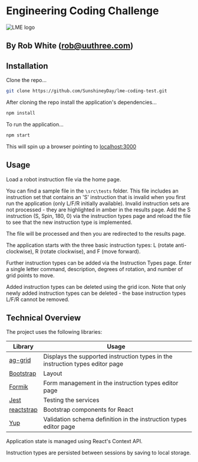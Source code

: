 # Engineering Coding Challenge

![LME logo](src/images/London_Metal_Exchange_logo.svg)

## By Rob White ([rob@uuthree.com](mailto:rob@uuthree.com))

## Installation

Clone the repo...
```sh
git clone https://github.com/SunshineyDay/lme-coding-test.git
```

After cloning the repo install the application's dependencies...

```sh
npm install
```

To run the application...

```sh
npm start
```

This will spin up a browser pointing to [localhost:3000](http://localhost:3000)

## Usage

Load a robot instruction file via the home page.

You can find a sample file in the `\src\tests` folder. This file includes an instruction set that contains an 'S' instruction
that is invalid when you first run the application (only L/F/R initially available). Invalid instruction sets are not processed - they are highlighted in amber in the results page. Add the S instruction (S, Spin, 180, 0) via the instruction types page and reload the file to see that the new
instruction type is implemented.

The file will be processed and then you are redirected to the results page.

The application starts with the three basic instruction types: L (rotate anti-clockwise), R (rotate clockwise), and F (move forward).

Further instruction types can be added via the Instruction Types page. Enter a single letter command, description, degrees of rotation, and number of grid points to move.

Added instruction types can be deleted using the grid icon. Note that only newly added instruction types can be deleted - the base instruction types L/F/R cannot be removed.

## Technical Overview

The project uses the following libraries:

Library|Usage
-------|-----
|[ag-grid](https://www.ag-grid.com/)|Displays the supported instruction types in the instruction types editor page|
|[Bootstrap](https://getbootstrap.com/)|Layout|
|[Formik](https://formik.org/)|Form management in the instruction types editor page|
|[Jest](https://jestjs.io/)|Testing the services|
|[reactstrap](https://reactstrap.github.io#readme)|Bootstrap components for React|
|[Yup](https://github.com/jquense/yup#readme)|Validation schema definition in the instruction types editor page|

Application state is managed using React's Context API.

Instruction types are persisted between sessions by saving to local storage.
